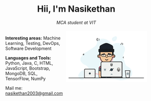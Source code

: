 <h1 align="center">Hii, I'm Nasikethan</h1>
<p align="center"><i>MCA student at VIT</i></p>

<div style="display: flex; align-items: flex-start; margin: 20px;">
  <div style="flex: 1; text-align: left; margin-right: 10px;">
    <p><b>Interesting areas:</b> Machine Learning, Testing, DevOps, Software Development</p>
    <p><b>Languages and Tools:</b><br>Python, Java, C, HTML, JavaScript, Bootstrap, MongoDB, SQL, TensorFlow, NumPy</p>
    <p>Mail me: <a href="mailto:nasikethan2003@gmail.com">nasikethan2003@gmail.com</a></p>
  </div>
  <div align="right">
    <img width="300" src="https://github.com/NASIKETHAN/NASIKETHAN/blob/main/giphy.gif" alt="animation" />
  </div>
</div>
